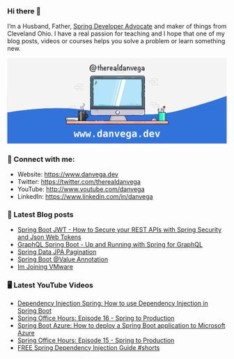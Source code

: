 ### Hi there 👋

I’m a Husband, Father, [Spring Developer Advocate](https://tanzu.vmware.com/developer/advocates/) and maker of things from Cleveland Ohio. I have a real passion for teaching and I hope that one of my blog posts, videos or courses helps you solve a problem or learn something new.

![Profile Header](./github_profile_header.png)

### 🤝 Connect with me:

- Website: https://www.danvega.dev
- Twitter: https://twitter.com/therealdanvega
- YouTube: http://www.youtube.com/danvega
- LinkedIn: https://www.linkedin.com/in/danvega

### 📝 Latest Blog posts

<!-- BLOG-POST-LIST:START -->
- [Spring Boot JWT - How to Secure your REST APIs with Spring Security and Json Web Tokens](https://www.danvega.dev/blog/2022/09/06/spring-security-jwt)
- [GraphQL Spring Boot - Up and Running with Spring for GraphQL](https://www.danvega.dev/blog/2022/05/17/spring-for-graphql)
- [Spring Data JPA Pagination](https://www.danvega.dev/blog/2022/05/12/spring-data-jpa-pagination)
- [Spring Boot @Value Annotation](https://www.danvega.dev/blog/2022/05/11/spring-boot-value-annotation)
- [Im Joining VMware](https://www.danvega.dev/blog/2022/01/24/im-joining-vmware)
<!-- BLOG-POST-LIST:END -->

### 🖥 Latest YouTube Videos

<!-- YOUTUBE:START -->
- [Dependency Injection Spring: How to use Dependency Injection in Spring Boot](https://www.youtube.com/watch?v=TBlB2_4_Sqo)
- [Spring Office Hours: Episode 16 - Spring to Production](https://www.youtube.com/watch?v=m40_FKUCbq0)
- [Spring Boot Azure: How to deploy a Spring Boot application to Microsoft Azure](https://www.youtube.com/watch?v=53T_R3xAPTg)
- [Spring Office Hours: Episode 15 - Spring to Production](https://www.youtube.com/watch?v=1cLu3sz56wY)
- [FREE Spring Dependency Injection Guide #shorts](https://www.youtube.com/watch?v=Qx5j6p-b8gs)
<!-- YOUTUBE:END -->
